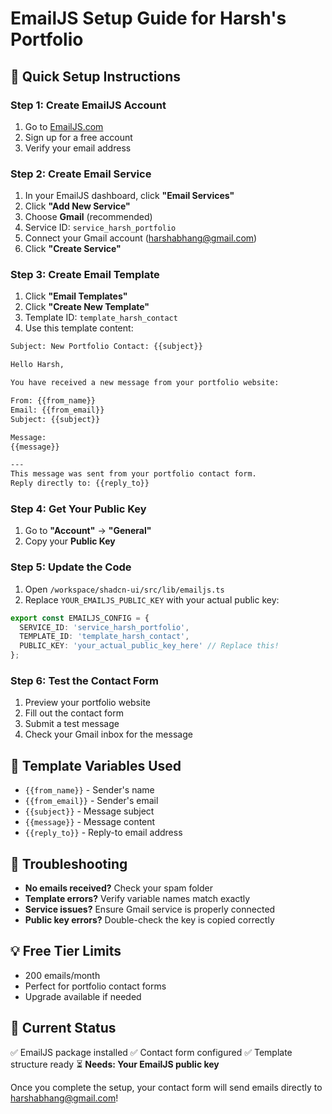 # EmailJS Setup Guide for Harsh's Portfolio

## 🚀 Quick Setup Instructions

### Step 1: Create EmailJS Account
1. Go to [EmailJS.com](https://www.emailjs.com/)
2. Sign up for a free account
3. Verify your email address

### Step 2: Create Email Service
1. In your EmailJS dashboard, click **"Email Services"**
2. Click **"Add New Service"**
3. Choose **Gmail** (recommended)
4. Service ID: `service_harsh_portfolio`
5. Connect your Gmail account (harshabhang@gmail.com)
6. Click **"Create Service"**

### Step 3: Create Email Template
1. Click **"Email Templates"**
2. Click **"Create New Template"**
3. Template ID: `template_harsh_contact`
4. Use this template content:

```html
Subject: New Portfolio Contact: {{subject}}

Hello Harsh,

You have received a new message from your portfolio website:

From: {{from_name}}
Email: {{from_email}}
Subject: {{subject}}

Message:
{{message}}

---
This message was sent from your portfolio contact form.
Reply directly to: {{reply_to}}
```

### Step 4: Get Your Public Key
1. Go to **"Account"** → **"General"**
2. Copy your **Public Key**

### Step 5: Update the Code
1. Open `/workspace/shadcn-ui/src/lib/emailjs.ts`
2. Replace `YOUR_EMAILJS_PUBLIC_KEY` with your actual public key:

```typescript
export const EMAILJS_CONFIG = {
  SERVICE_ID: 'service_harsh_portfolio',
  TEMPLATE_ID: 'template_harsh_contact',
  PUBLIC_KEY: 'your_actual_public_key_here' // Replace this!
};
```

### Step 6: Test the Contact Form
1. Preview your portfolio website
2. Fill out the contact form
3. Submit a test message
4. Check your Gmail inbox for the message

## 📧 Template Variables Used
- `{{from_name}}` - Sender's name
- `{{from_email}}` - Sender's email
- `{{subject}}` - Message subject
- `{{message}}` - Message content
- `{{reply_to}}` - Reply-to email address

## 🔧 Troubleshooting
- **No emails received?** Check your spam folder
- **Template errors?** Verify variable names match exactly
- **Service issues?** Ensure Gmail service is properly connected
- **Public key errors?** Double-check the key is copied correctly

## 💡 Free Tier Limits
- 200 emails/month
- Perfect for portfolio contact forms
- Upgrade available if needed

## 🎯 Current Status
✅ EmailJS package installed
✅ Contact form configured
✅ Template structure ready
⏳ **Needs: Your EmailJS public key**

Once you complete the setup, your contact form will send emails directly to harshabhang@gmail.com!
